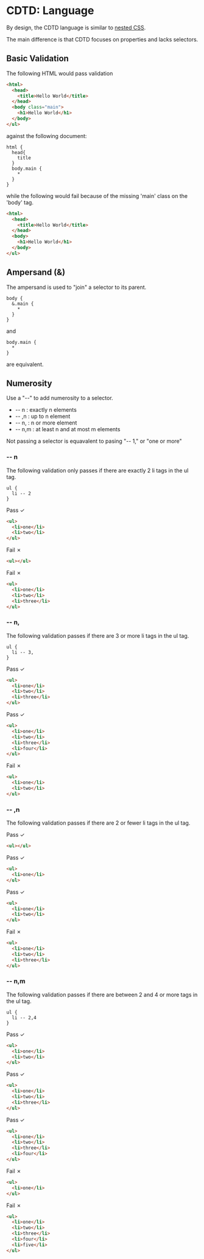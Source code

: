 # CDTD: Language

By design, the CDTD language is similar to [nested CSS](https://www.w3.org/TR/css-nesting-1/).

The main difference is that CDTD focuses on properties and lacks selectors.

## Basic Validation

The following HTML would pass validation

```html
<html>
  <head>
    <title>Hello World</title>
  </head>
  <body class="main">
    <h1>Hello World</h1>
  </body>
</ul>
```

against the following document:

```cdtd
html {
  head{
    title
  }
  body.main {
    *
  }
}
```

while the following would fail because of the missing 'main' class on the 'body' tag.

```html
<html>
  <head>
    <title>Hello World</title>
  </head>
  <body>
    <h1>Hello World</h1>
  </body>
</ul>
```

## Ampersand (&)

The ampersand is used to "join" a selector to its parent.

```cdtd
body {
  &.main {
    *
  }
}
```

and

```cdtd
body.main {
  *
}
```

are equivalent.

## Numerosity

Use a "--" to add numerosity to a selector.

- <selector> -- n : exactly n elements
- <selector> -- ,n : up to n element
- <selector> -- n, : n or more element
- <selector> -- n,m : at least n and at most m elements

Not passing a selector is equavalent to pasing "-- 1," or "one or more"

### -- n

The following validation only passes if there are exactly 2 li tags in the ul tag.

```cdtd
ul {
  li -- 2
}
```

Pass ✓

```html
<ul>
  <li>one</li>
  <li>two</li>
</ul>
```

Fail ✗

```html
<ul></ul>
```

Fail ✗

```html
<ul>
  <li>one</li>
  <li>two</li>
  <li>three</li>
</ul>
```

### -- n,

The following validation passes if there are 3 or more li tags in the ul tag.

```cdtd
ul {
  li -- 3,
}
```

Pass ✓

```html
<ul>
  <li>one</li>
  <li>two</li>
  <li>three</li>
</ul>
```

Pass ✓

```html
<ul>
  <li>one</li>
  <li>two</li>
  <li>three</li>
  <li>four</li>
</ul>
```

Fail ✗

```html
<ul>
  <li>one</li>
  <li>two</li>
</ul>
```

### -- ,n

The following validation passes if there are 2 or fewer li tags in the ul tag.

Pass ✓

```html
<ul></ul>
```

Pass ✓

```html
<ul>
  <li>one</li>
</ul>
```

Pass ✓

```html
<ul>
  <li>one</li>
  <li>two</li>
</ul>
```

Fail ✗

```html
<ul>
  <li>one</li>
  <li>two</li>
  <li>three</li>
</ul>
```

### -- n,m

The following validation passes if there are between 2 and 4 or more tags in the ul tag.

```cdtd
ul {
  li -- 2,4
}
```

Pass ✓

```html
<ul>
  <li>one</li>
  <li>two</li>
</ul>
```

Pass ✓

```html
<ul>
  <li>one</li>
  <li>two</li>
  <li>three</li>
</ul>
```

Pass ✓

```html
<ul>
  <li>one</li>
  <li>two</li>
  <li>three</li>
  <li>four</li>
</ul>
```

Fail ✗

```html
<ul>
  <li>one</li>
</ul>
```

Fail ✗

```html
<ul>
  <li>one</li>
  <li>two</li>
  <li>three</li>
  <li>four</li>
  <li>five</li>
</ul>
```
